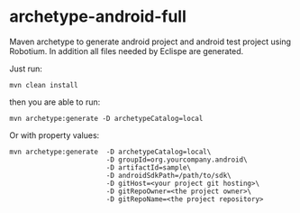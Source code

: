 archetype-android-full
========================

Maven archetype to generate android project and android test project using Robotium.
In addition all files needed by Eclispe are generated.

Just run:

`mvn clean install`

then you are able to run:

`mvn archetype:generate -D archetypeCatalog=local`

Or with property values:

    mvn archetype:generate  -D archetypeCatalog=local\
                            -D groupId=org.yourcompany.android\
                            -D artifactId=sample\
                            -D androidSdkPath=/path/to/sdk\
                            -D gitHost=<your project git hosting>\
                            -D gitRepoOwner=<the project owner>\
                            -D gitRepoName=<the project repository>